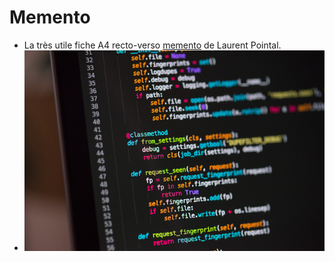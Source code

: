 # Memento

- La très utile fiche A4 recto-verso [memento](mementopython3Pointal.pdf) de Laurent Pointal.
- ![](python.png)